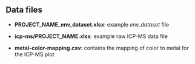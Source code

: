 ## Data files

* **PROJECT_NAME_env_dataset.xlsx**: example *env_dataset* file

* **icp-ms/PROJECT_NAME.xlsx**: example raw ICP-MS data file

* **metal-color-mapping.csv**: contains the mapping of color to metal for the ICP-MS plot
